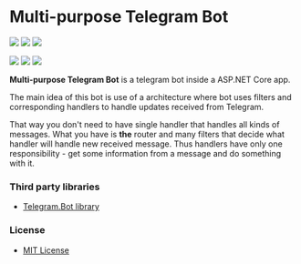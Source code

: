 Multi-purpose Telegram Bot
======
![](https://img.shields.io/github/v/release/admiralwoop/multi-purpose-tg-bot?include_prereleases&sort=semver)
![](https://img.shields.io/github/last-commit/admiralWoop/multi-purpose-tg-bot)
[![](https://www.codefactor.io/repository/github/admiralwoop/multi-purpose-tg-bot/badge)](https://www.codefactor.io/repository/github/admiralwoop/multi-purpose-tg-bot)

[![](https://img.shields.io/travis/com/admiralwoop/multi-purpose-tg-bot/master?label=travis%20build)](https://travis-ci.com/admiralWoop/multi-purpose-tg-bot)
[![](https://images.microbadger.com/badges/version/admiralwoop/multi-purpose-tg-bot.svg)](hhttps://microbadger.com/images/admiralwoop/multi-purpose-tg-bot)
[![](https://img.shields.io/badge/docker%20images-099cec)](https://cloud.docker.com/u/admiralwoop/repository/docker/admiralwoop/multi-purpose-tg-bot)

**Multi-purpose Telegram Bot** is a telegram bot inside a ASP.NET Core app.

The main idea of this bot is use of a architecture where bot uses filters and corresponding handlers to handle updates received from Telegram.

That way you don't need to have single handler that handles all kinds of messages.
What you have is **the** router and many filters that decide what handler will handle new received message. Thus handlers have only one responsibility - get some information from a message and do something with it.

### Third party libraries
* [Telegram.Bot library](https://github.com/TelegramBots/Telegram.Bot)

### License 
* [MIT License](https://github.com/admiralWoop/multi-purpose-tg-bot/blob/master/LICENSE)
